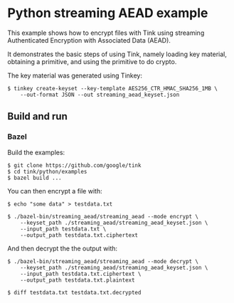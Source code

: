 # Python streaming AEAD example

This example shows how to encrypt files with Tink using streaming Authenticated
Encryption with Associated Data (AEAD).

It demonstrates the basic steps of using Tink, namely loading key material,
obtaining a primitive, and using the primitive to do crypto.

The key material was generated using Tinkey:

```shell
$ tinkey create-keyset --key-template AES256_CTR_HMAC_SHA256_1MB \
    --out-format JSON --out streaming_aead_keyset.json
```

## Build and run

### Bazel

Build the examples:

```shell
$ git clone https://github.com/google/tink
$ cd tink/python/examples
$ bazel build ...
```

You can then encrypt a file with:

```shell
$ echo "some data" > testdata.txt

$ ./bazel-bin/streaming_aead/streaming_aead --mode encrypt \
    --keyset_path ./streaming_aead/streaming_aead_keyset.json \
    --input_path testdata.txt \
    --output_path testdata.txt.ciphertext
```

And then decrypt the the output with:

```shell
$ ./bazel-bin/streaming_aead/streaming_aead --mode decrypt \
    --keyset_path ./streaming_aead/streaming_aead_keyset.json \
    --input_path testdata.txt.ciphertext \
    --output_path testdata.txt.plaintext

$ diff testdata.txt testdata.txt.decrypted
```
